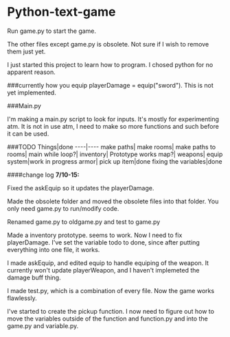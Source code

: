 # Python-text-game

Run game.py to start the game.

The other files except game.py is obsolete. Not sure if I wish to remove them just yet.

I just started this project to learn how to program. I chosed python for no apparent reason.



###currently how you equip
playerDamage = equip("sword"). This is not yet implemented.


###Main.py

I'm making a main.py script to look for inputs. It's mostly for experimenting atm. It is not in use atm, I need to make so more functions and such before it can be used.

###TODO
Things|done
----|----
make paths|
make rooms|
make paths to rooms|
main while loop?|
inventory| Prototype works
map?|
weapons|
equip system|work in progress
armor|
pick up item|done
fixing the variables|done



####change log
<b>7/10-15:</b>  

Fixed the askEquip so it updates the playerDamage.

Made the obsolete folder and moved the obsolete files into that folder. You only need game.py to run/modify code.

Renamed game.py to oldgame.py and test to game.py

Made a inventory prototype. seems to work. Now I need to fix playerDamage. I've set the variable todo to done, since after putting everything into one file, it works.

I made askEquip, and edited equip to handle equiping of the weapon. It currently won't update playerWeapon, and I haven't implemeted the damage buff thing. 

I made test.py, which is a combination of every file. Now the game works flawlessly.

I've started to create the pickup function. I now need to figure out how to move the variables outside of the function and function.py and into the game.py and variable.py.


